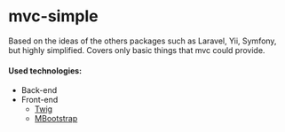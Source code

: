 # mvc-simple
Based on the ideas of the others packages such as Laravel, Yii, Symfony, but highly simplified. Covers only basic things that mvc could provide.

#### Used technologies:
<ul>
    <li>Back-end
        <ul>
        </ul>
    </li>
    <li>Front-end
        <ul>
            <li><a href="https://twig.symfony.com/">Twig</a></li>
            <li><a href="https://mdbootstrap.com/">MBootstrap</a></li>
        </ul>
    </li>
</ul>
